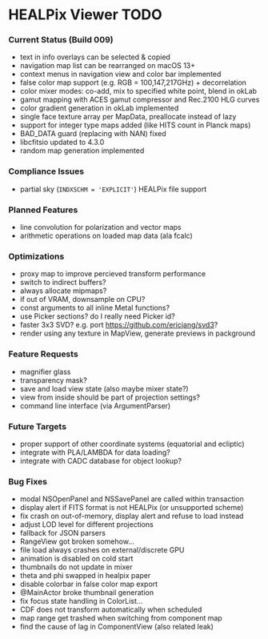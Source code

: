 # HEALPix Viewer TODO

### Current Status (Build 009)

- text in info overlays can be selected & copied
- navigation map list can be rearranged on macOS 13+
- context menus in navigation view and color bar implemented
- false color map support (e.g. RGB = 100,147,217GHz) + decorrelation
- color mixer modes: co-add, mix to specified white point, blend in okLab
- gamut mapping with ACES gamut compressor and Rec.2100 HLG curves
- color gradient generation in okLab implemented
- single face texture array per MapData, preallocate instead of lazy
- support for integer type maps added (like HITS count in Planck maps)
- BAD_DATA guard (replacing with NAN) fixed
- libcfitsio updated to 4.3.0
- random map generation implemented

### Compliance Issues

- partial sky (`INDXSCHM = 'EXPLICIT'`) HEALPix file support

### Planned Features

- line convolution for polarization and vector maps
- arithmetic operations on loaded map data (ala fcalc)

### Optimizations

- proxy map to improve percieved transform performance
- switch to indirect buffers?
- always allocate mipmaps?
- if out of VRAM, downsample on CPU?
- const arguments to all inline Metal functions?
- use Picker sections? do I really need Picker id?
- faster 3x3 SVD? e.g. port https://github.com/ericjang/svd3?
- render using any texture in MapView, generate previews in packground

### Feature Requests

- magnifier glass
- transparency mask?
- save and load view state (also maybe mixer state?)
- view from inside should be part of projection settings?
- command line interface (via ArgumentParser)

### Future Targets

- proper support of other coordinate systems (equatorial and ecliptic)
- integrate with PLA/LAMBDA for data loading?
- integrate with CADC database for object lookup?

### Bug Fixes

- modal NSOpenPanel and NSSavePanel are called within transaction
- display alert if FITS format is not HEALPix (or unsupported scheme)
- fix crash on out-of-memory, display alert and refuse to load instead
- adjust LOD level for different projections
- fallback for JSON parsers
- RangeView got broken somehow...
- file load always crashes on external/discrete GPU
- animation is disabled on cold start
- thumbnails do not update in mixer
- theta and phi swapped in healpix paper
- disable colorbar in false color map export
- @MainActor broke thumbnail generation
- fix focus state handling in ColorList...
- CDF does not transform automatically when scheduled
- map range get trashed when switching from component map
- find the cause of lag in ComponentView (also related leak)
